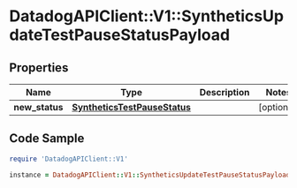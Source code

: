 # DatadogAPIClient::V1::SyntheticsUpdateTestPauseStatusPayload

## Properties

Name | Type | Description | Notes
------------ | ------------- | ------------- | -------------
**new_status** | [**SyntheticsTestPauseStatus**](SyntheticsTestPauseStatus.md) |  | [optional] 

## Code Sample

```ruby
require 'DatadogAPIClient::V1'

instance = DatadogAPIClient::V1::SyntheticsUpdateTestPauseStatusPayload.new(new_status: null)
```


